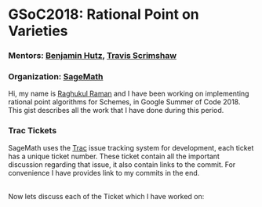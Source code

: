 # GSoC2018: Rational Point on Varieties
### Mentors: [Benjamin Hutz](https://sites.google.com/a/slu.edu/benjamin-hutz/), [Travis Scrimshaw](https://sites.google.com/view/tscrim/home)
### Organization: [SageMath](http://www.sagemath.org/)
Hi, my name is [Raghukul Raman](https://raghukul01.github.io/) and I have been working on implementing rational 
point algorithms for Schemes, in Google Summer of Code 2018. 
This gist describes all the work that I have done during this period.

### Trac Tickets
SageMath uses the [Trac](trac.sagemath.org) issue tracking system for development, 
each ticket has a unique ticket number. These ticket contain all the important discussion 
regarding that issue, it also contain links to the commit. For convenience I have provides
link to my commits in the end.

<br />
Now lets discuss each of the Ticket which I have worked on: